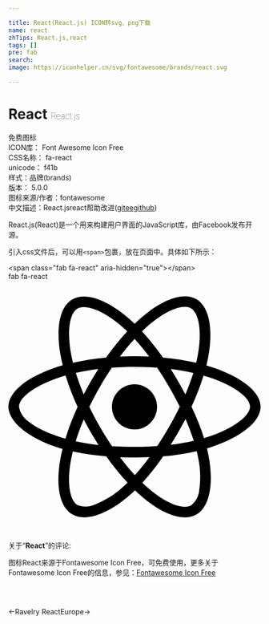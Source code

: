 ```yaml
---

title: React(React.js) ICON转svg、png下载
name: react
zhTips: React.js,react
tags: []
pre: fab
search: 
image: https://iconhelper.cn/svg/fontawesome/brands/react.svg

---
```


# React  <small style="font-size: 60%;font-weight: 100">React.js</small>


<div class="detail-page">
<p>
<span><span class="badge-success badge">免费图标</span> </span>
<br/>
<span>
ICON库：
<span class="badge-secondary badge">Font Awesome Icon Free</span> 
</span>
<br/>
<span>
CSS名称：
<span class="badge-secondary badge">fa-react</span> 
</span>
<br/>
<span>
unicode：
<span class="badge-secondary badge">f41b</span> 
<copy-btn content='f41b' btn-title=""></copy-btn>
<copy-btn :content='String.fromCodePoint(parseInt("f41b", 16))' btn-title="复制U"></copy-btn>
</span><br/><span>样式：<span class="badge-light badge">品牌(brands)</span></span>
<br/>
<span>
版本：
<span class="badge-secondary badge">5.0.0</span> 
</span>
<br/>
<span>图标来源/作者：<span class="badge-light badge">fontawesome</span></span> 
<br/>
<span class="zh-detail">中文描述：<span class="badge-primary badge">React.js</span><span class="badge-primary badge">react</span><span class="help-link"><span>帮助改进</span>(<a href="https://gitee.com/liuwave/icon-helper/edit/master/json/fontawesome/brands/react.json" target="_blank" rel="noopener noreferrer">gitee</a><a href="https://github.com/liuwave/icon-helper/edit/master/json/fontawesome/brands/react.json" target="_blank" rel="noopener noreferrer">github</a></span>)</span><br/>
</p>
</div><div class="description description alert alert-light">React.js(React)是一个用来构建用户界面的JavaScript库，由Facebook发布开源。</div>
<div class="alert alert-dark">
  <i class="fab fa-react fa-xs"></i>
  <i class="fab fa-react fa-sm"></i>
  <i class="fab fa-react fa-lg"></i>
  <i class="fab fa-react fa-2x"></i>
  <i class="fab fa-react fa-3x"></i>
  <i class="fab fa-react fa-5x"></i>
  <i class="fab fa-react fa-7x"></i>
</div>
<div>
  <p>引入css文件后，可以用<code>&lt;span&gt;</code>包裹，放在页面中。具体如下所示：    
  </p>
  <div class="alert alert-primary" style="font-size: 14px">
    &lt;span class="fab fa-react" aria-hidden="true"&gt;&lt;/span&gt;
    <copy-btn content='<span class="fab fa-react" aria-hidden="true"></span>'></copy-btn>
  </div>
  <div class="alert alert-secondary">
    <i class="fab fa-react"
    style="font-size: 24px"
    aria-hidden="true"></i> fab fa-react
    <copy-btn content="fab fa-react" btn-title="复制图标名称"></copy-btn>
  </div>
</div>
<div id="svg" class="svg-wrap">
<svg xmlns="http://www.w3.org/2000/svg" viewBox="0 0 512 512"><path d="M418.2 177.2c-5.4-1.8-10.8-3.5-16.2-5.1.9-3.7 1.7-7.4 2.5-11.1 12.3-59.6 4.2-107.5-23.1-123.3-26.3-15.1-69.2.6-112.6 38.4-4.3 3.7-8.5 7.6-12.5 11.5-2.7-2.6-5.5-5.2-8.3-7.7-45.5-40.4-91.1-57.4-118.4-41.5-26.2 15.2-34 60.3-23 116.7 1.1 5.6 2.3 11.1 3.7 16.7-6.4 1.8-12.7 3.8-18.6 5.9C38.3 196.2 0 225.4 0 255.6c0 31.2 40.8 62.5 96.3 81.5 4.5 1.5 9 3 13.6 4.3-1.5 6-2.8 11.9-4 18-10.5 55.5-2.3 99.5 23.9 114.6 27 15.6 72.4-.4 116.6-39.1 3.5-3.1 7-6.3 10.5-9.7 4.4 4.3 9 8.4 13.6 12.4 42.8 36.8 85.1 51.7 111.2 36.6 27-15.6 35.8-62.9 24.4-120.5-.9-4.4-1.9-8.9-3-13.5 3.2-.9 6.3-1.9 9.4-2.9 57.7-19.1 99.5-50 99.5-81.7 0-30.3-39.4-59.7-93.8-78.4zM282.9 92.3c37.2-32.4 71.9-45.1 87.7-36 16.9 9.7 23.4 48.9 12.8 100.4-.7 3.4-1.4 6.7-2.3 10-22.2-5-44.7-8.6-67.3-10.6-13-18.6-27.2-36.4-42.6-53.1 3.9-3.7 7.7-7.2 11.7-10.7zM167.2 307.5c5.1 8.7 10.3 17.4 15.8 25.9-15.6-1.7-31.1-4.2-46.4-7.5 4.4-14.4 9.9-29.3 16.3-44.5 4.6 8.8 9.3 17.5 14.3 26.1zm-30.3-120.3c14.4-3.2 29.7-5.8 45.6-7.8-5.3 8.3-10.5 16.8-15.4 25.4-4.9 8.5-9.7 17.2-14.2 26-6.3-14.9-11.6-29.5-16-43.6zm27.4 68.9c6.6-13.8 13.8-27.3 21.4-40.6s15.8-26.2 24.4-38.9c15-1.1 30.3-1.7 45.9-1.7s31 .6 45.9 1.7c8.5 12.6 16.6 25.5 24.3 38.7s14.9 26.7 21.7 40.4c-6.7 13.8-13.9 27.4-21.6 40.8-7.6 13.3-15.7 26.2-24.2 39-14.9 1.1-30.4 1.6-46.1 1.6s-30.9-.5-45.6-1.4c-8.7-12.7-16.9-25.7-24.6-39s-14.8-26.8-21.5-40.6zm180.6 51.2c5.1-8.8 9.9-17.7 14.6-26.7 6.4 14.5 12 29.2 16.9 44.3-15.5 3.5-31.2 6.2-47 8 5.4-8.4 10.5-17 15.5-25.6zm14.4-76.5c-4.7-8.8-9.5-17.6-14.5-26.2-4.9-8.5-10-16.9-15.3-25.2 16.1 2 31.5 4.7 45.9 8-4.6 14.8-10 29.2-16.1 43.4zM256.2 118.3c10.5 11.4 20.4 23.4 29.6 35.8-19.8-.9-39.7-.9-59.5 0 9.8-12.9 19.9-24.9 29.9-35.8zM140.2 57c16.8-9.8 54.1 4.2 93.4 39 2.5 2.2 5 4.6 7.6 7-15.5 16.7-29.8 34.5-42.9 53.1-22.6 2-45 5.5-67.2 10.4-1.3-5.1-2.4-10.3-3.5-15.5-9.4-48.4-3.2-84.9 12.6-94zm-24.5 263.6c-4.2-1.2-8.3-2.5-12.4-3.9-21.3-6.7-45.5-17.3-63-31.2-10.1-7-16.9-17.8-18.8-29.9 0-18.3 31.6-41.7 77.2-57.6 5.7-2 11.5-3.8 17.3-5.5 6.8 21.7 15 43 24.5 63.6-9.6 20.9-17.9 42.5-24.8 64.5zm116.6 98c-16.5 15.1-35.6 27.1-56.4 35.3-11.1 5.3-23.9 5.8-35.3 1.3-15.9-9.2-22.5-44.5-13.5-92 1.1-5.6 2.3-11.2 3.7-16.7 22.4 4.8 45 8.1 67.9 9.8 13.2 18.7 27.7 36.6 43.2 53.4-3.2 3.1-6.4 6.1-9.6 8.9zm24.5-24.3c-10.2-11-20.4-23.2-30.3-36.3 9.6.4 19.5.6 29.5.6 10.3 0 20.4-.2 30.4-.7-9.2 12.7-19.1 24.8-29.6 36.4zm130.7 30c-.9 12.2-6.9 23.6-16.5 31.3-15.9 9.2-49.8-2.8-86.4-34.2-4.2-3.6-8.4-7.5-12.7-11.5 15.3-16.9 29.4-34.8 42.2-53.6 22.9-1.9 45.7-5.4 68.2-10.5 1 4.1 1.9 8.2 2.7 12.2 4.9 21.6 5.7 44.1 2.5 66.3zm18.2-107.5c-2.8.9-5.6 1.8-8.5 2.6-7-21.8-15.6-43.1-25.5-63.8 9.6-20.4 17.7-41.4 24.5-62.9 5.2 1.5 10.2 3.1 15 4.7 46.6 16 79.3 39.8 79.3 58 0 19.6-34.9 44.9-84.8 61.4zm-149.7-15c25.3 0 45.8-20.5 45.8-45.8s-20.5-45.8-45.8-45.8c-25.3 0-45.8 20.5-45.8 45.8s20.5 45.8 45.8 45.8z"/></svg>
</div>
<detail full-name='fa-react'></detail>
<div class="icon-detail__container">
<p>关于“<b>React</b>”的评论:</p>
</div>
<Vssue title="关于“React”的评论" />    
<div><p>图标React来源于Fontawesome Icon Free，可免费使用，更多关于  Fontawesome Icon Free的信息，参见：<a target="_blank" href="https://iconhelper.cn/fontawesome.html">Fontawesome Icon Free</a>
</p></div>

<div style="padding:2rem 0 " class="page-nav"><p class="inner"><span class="prev">←<router-link to="/icon/brands/ravelry.html">Ravelry</router-link></span> <span class="next"><router-link to="/icon/brands/reacteurope.html">ReactEurope</router-link>→</span></p></div>
